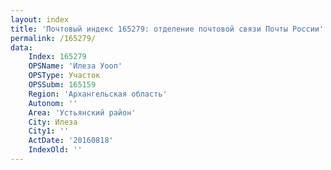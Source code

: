 ```yaml
---
layout: index
title: 'Почтовый индекс 165279: отделение почтовой связи Почты России'
permalink: /165279/
data:
    Index: 165279
    OPSName: 'Илеза Уооп'
    OPSType: Участок
    OPSSubm: 165159
    Region: 'Архангельская область'
    Autonom: ''
    Area: 'Устьянский район'
    City: Илеза
    City1: ''
    ActDate: '20160818'
    IndexOld: ''
---
```

